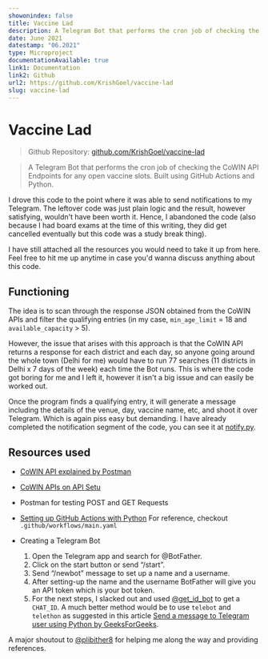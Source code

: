 ```yaml
---
showonindex: false
title: Vaccine Lad
description: A Telegram Bot that performs the cron job of checking the CoWIN API Endpoints for any open vaccine slots. Built during the time of COVID-19 vaccines shortage in Delhi in the hopes of automating the appointment process.
date: June 2021
datestamp: "06.2021"
type: Microproject
documentationAvailable: true
link1: Documentation
link2: Github
url2: https://github.com/KrishGoel/vaccine-lad
slug: vaccine-lad
---
```

# Vaccine Lad
> Github Repository: [github.com/KrishGoel/vaccine-lad](https://instagram.com/covaid.resources)

> A Telegram Bot that performs the cron job of checking the CoWIN API Endpoints for any open vaccine slots. Built using GitHub Actions and Python.

I drove this code to the point where it was able to send notifications to my Telegram. The leftover code was just plain logic and the result, however satisfying, wouldn't have been worth it. Hence, I abandoned the code (also because I had board exams at the time of this writing, they did get cancelled eventually but this code was a study break thing).

I have still attached all the resources you would need to take it up from here. Feel free to hit me up anytime in case you'd wanna discuss anything about this code.

## Functioning
The idea is to scan through the response JSON obtained from the CoWIN APIs and filter the qualifying entries (in my case, ```min_age_limit``` = 18 and ```available_capacity``` > 5).

However, the issue that arises with this approach is that the CoWIN API returns a response for each district and each day, so anyone going around the whole town (Delhi for me) would have to run 77 searches (11 districts in Delhi x 7 days of the week) each time the Bot runs. This is where the code got boring for me and I left it, however it isn't a big issue and can easily be worked out.

Once the program finds a qualifying entry, it will generate a message including the details of the venue, day, vaccine name, etc, and shoot it over Telegram. Which is again piss easy but demanding. I have already completed the notification segment of the code, you can see it at [notify.py](https://github.com/KrishGoel/vaccine-lad/blob/main/notify.py).

## Resources used
- [CoWIN API explained by Postman](https://documenter.getpostman.com/view/9564387/TzRPip7u)
- [CoWIN APIs on API Setu](https://apisetu.gov.in/public/api/cowin#/Appointment%20Availability%20APIs)
- Postman for testing POST and GET Requests
- [Setting up GitHub Actions with Python](https://docs.github.com/en/actions/guides/building-and-testing-python) For reference, checkout ```.github/workflows/main.yaml```

- Creating a Telegram Bot
    1. Open the Telegram app and search for @BotFather. 
    2. Click on the start button or send “/start”. 
    3. Send “/newbot” message to set up a name and a username. 
    4. After setting-up the name and the username BotFather will give you an API token which is your bot token. 
    5. For the next steps, I slacked out and used [@get_id_bot](https://t.me/get_id_bot) to get a ```CHAT_ID```. A much better method would be to use ```telebot``` and ```telethon``` as suggested in this article [Send a message to Telegram user using Python by GeeksForGeeks](https://www.geeksforgeeks.org/send-message-to-telegram-user-using-python/).

A major shoutout to [@plibither8](https://github.com/plibither8) for helping me along the way and providing references.